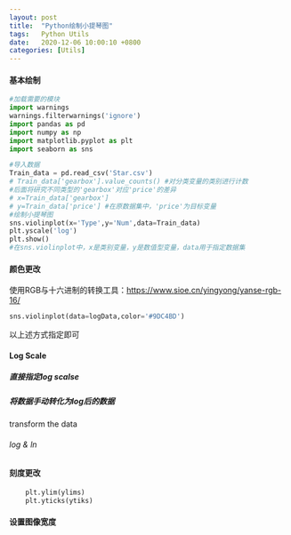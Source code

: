 ```yaml
---
layout: post
title:  "Python绘制小提琴图"
tags:   Python Utils
date:   2020-12-06 10:00:10 +0800
categories: [Utils]
---
```


#### 基本绘制

```python
#加载需要的模块
import warnings
warnings.filterwarnings('ignore')
import pandas as pd
import numpy as np
import matplotlib.pyplot as plt
import seaborn as sns

#导入数据
Train_data = pd.read_csv('Star.csv')
# Train_data['gearbox'].value_counts() #对分类变量的类别进行计数
#后面将研究不同类型的'gearbox'对应'price'的差异
# x=Train_data['gearbox']
# y=Train_data['price'] #在原数据集中，'price'为目标变量
#绘制小提琴图
sns.violinplot(x='Type',y='Num',data=Train_data)
plt.yscale('log')
plt.show()
#在sns.violinplot中，x是类别变量，y是数值型变量，data用于指定数据集
```

#### 颜色更改

使用RGB与十六进制的转换工具：https://www.sioe.cn/yingyong/yanse-rgb-16/

```python
sns.violinplot(data=logData,color='#9DC4BD')
```

以上述方式指定即可

#### Log Scale

##### 直接指定log scalse

##### 将数据手动转化为log后的数据

 transform the data

###### log & ln

#### 刻度更改

```python
    plt.ylim(ylims)
    plt.yticks(ytiks)
```

#### 设置图像宽度


